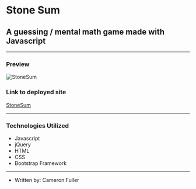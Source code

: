 # Stone Sum

## A guessing / mental math game made with Javascript

---

### Preview
![StoneSum](https://raw.github.com/Cam-F/Stone-Sum/master/assets/images/demo.gif)

### Link to deployed site
[StoneSum](https://cam-f.github.io/Stone-Sum)

---

### Technologies Utilized

* Javascript
* jQuery
* HTML
* CSS
* Bootstrap Framework

---

* Written by: Cameron Fuller